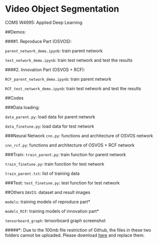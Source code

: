 # Video Object Segmentation
COMS W4995: Applied Deep Learning

##Demos:

####1. Reproduce Part (OSVOS):

`parent_network_demo.ipynb`: train parent network

`test_network_demo.ipynb`: train test network and test the results

####2. Innovation Part (OSVOS + RCF):

`RCF_parent_network_demo.ipynb`: train parent network

`RCF_test_network_demo.ipynb`: train test network and test the results

##Codes

###Data loading:

`data_parent.py`: load data for parent network

`data_finetune.py`: load data for test network

###Neural Network
`cnn.py`: functions and architecture of OSVOS network

`cnn_rcf.py`: functions and architecture of OSVOS + RCF network

###Train:
`train_parent.py`: train function for parent network

`train_finetune.py`: train function for test network

`train_parent.txt`: list of training data

###Test:
`test_finetune.py`: test function for test network

##Others
`DAVIS`: dataset and result images

`models`: training models of reproduce part*

`models_RCF`: training models of innovation part*

`tensorboard_graph`: tensorboard graph screenshot

#####*: Due to the 100mb file restriction of Github, the files in these two folders cannot be uploaded. Please download [here](https://drive.google.com/open?id=1-llSA2tXeoJtWdlEqYZtMrQKqyCkKMg8) and replace them.


  



